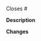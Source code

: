 <!-- Link a GitHub issue if exists -->
Closes #

**Description**

<!--
Quick recap of the closed issue or a detailed description of the feature.
Can be omitted for bug fixes.
-->

**Changes**

<!-- Quick summary of changes using a list -->
